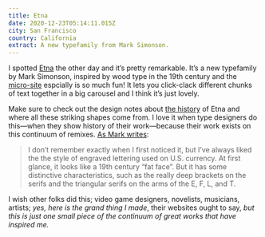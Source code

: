```yaml
---
title: Etna
date: 2020-12-23T05:14:11.015Z
city: San Francisco
country: California
extract: A new typefamily from Mark Simonson.
---
```

I spotted [Etna](https://www.marksimonson.com/fonts/view/etna) the other day and it’s pretty remarkable. It’s a new typefamily by Mark Simonson, inspired by wood type in the 19th century and the [micro-site](https://etna.marksimonson.com/) espcially is so much fun! It lets you click-clack different chunks of text together in a big carousel and I think it’s just lovely.

Make sure to check out the design notes about [the history](https://etna.marksimonson.com/history/) of Etna and where all these striking shapes come from. I love it when type designers do this—when they show history of their work—because their work exists on this continuum of remixes. [As Mark writes](https://etna.marksimonson.com/design/):

> I don’t remember exactly when I first noticed it, but I’ve always liked the the style of engraved lettering used on U.S. currency. At first glance, it looks like a 19th century “fat face”. But it has some distinctive characteristics, such as the really deep brackets on the serifs and the triangular serifs on the arms of the E, F, L, and T.

I wish other folks did this; video game designers, novelists, musicians, artists; _yes, here is the grand thing I made_, their websites ought to say, _but this is just one small piece of the continuum of great works that have inspired me._
